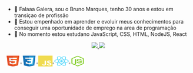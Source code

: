 - 👋 Falaaa Galera, sou o Bruno Marques, tenho 30 anos e estou em transiçao de profissão
- 👀 Estou empenhado em aprender e evoluir meus conhecimentos para conseguir uma oportunidade de emprego na area de programação
- 🌱 No momento estou estudano JavaScript, CSS, HTML, NodeJS, React

<div align="center">
  <a href="https://github.com/Bruno91dev">
  <img height="165em" src="https://github-readme-stats.vercel.app/api?username=Bruno91dev&show_icons=true&theme=dracula&include_all_commits=true&count_private=true"/>
  <img height="165em" src="https://github-readme-stats.vercel.app/api/top-langs/?username=Bruno91dev&layout=compact&langs_count=7&theme=dracula"/>
</div>
  
  <div style="display: inline_block"><br>
  <img align="center" alt="Rafa-HTML" height="30" width="40" src="https://raw.githubusercontent.com/devicons/devicon/master/icons/html5/html5-original.svg">
  <img align="center" alt="Rafa-CSS" height="30" width="40" src="https://raw.githubusercontent.com/devicons/devicon/master/icons/css3/css3-original.svg">  
  <img align="center" alt="Js" height="30" width="40" src="https://raw.githubusercontent.com/devicons/devicon/master/icons/javascript/javascript-plain.svg">
  <img align="center" alt="React" height="30" width="40" src="https://raw.githubusercontent.com/devicons/devicon/master/icons/react/react-original.svg">
  <img align="center" alt="NodeJS" height="30" width="40" src="https://raw.githubusercontent.com/devicons/devicon/master/icons/nodejs/nodejs-original.svg"> 
</div>
